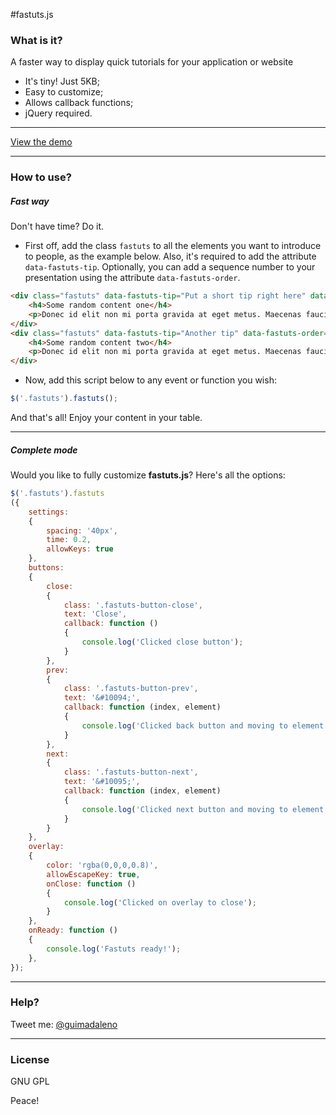 #fastuts.js

### What is it?

A faster way to display quick tutorials for your application or website

  - It's tiny! Just 5KB;
  - Easy to customize;
  - Allows callback functions;
  - jQuery required.

---

[View the demo](https://guimadaleno.github.io/demos/fastuts.js)

---

### How to use?

##### Fast way

Don't have time? Do it.

- First off, add the class `fastuts` to all the elements you want to introduce to people, as the example below. Also, it's required to add the attribute `data-fastuts-tip`. Optionally, you can add a sequence number to your presentation using the attribute `data-fastuts-order`.
```html
<div class="fastuts" data-fastuts-tip="Put a short tip right here" data-fastuts-order="2">
	<h4>Some random content one</h4>
	<p>Donec id elit non mi porta gravida at eget metus. Maecenas faucibus mollis interdum.</p>
</div>
<div class="fastuts" data-fastuts-tip="Another tip" data-fastuts-order="1">
	<h4>Some random content two</h4>
	<p>Donec id elit non mi porta gravida at eget metus. Maecenas faucibus mollis interdum.</p>
</div>
```

- Now, add this script below to any event or function you wish:
```javascript
$('.fastuts').fastuts();
```
And that's all! Enjoy your content in your table.

---

##### Complete mode
Would you like to fully customize **fastuts.js**? Here's all the options:

```javascript
$('.fastuts').fastuts
({
	settings:
	{
		spacing: '40px',
		time: 0.2,
		allowKeys: true
	},
	buttons:
	{
		close:
		{
			class: '.fastuts-button-close',
			text: 'Close',
			callback: function ()
			{
				console.log('Clicked close button');
			}
		},
		prev:
		{
			class: '.fastuts-button-prev',
			text: '&#10094;',
			callback: function (index, element)
			{
				console.log('Clicked back button and moving to element ' + index);
			}
		},
		next:
		{
			class: '.fastuts-button-next',
			text: '&#10095;',
			callback: function (index, element)
			{
				console.log('Clicked next button and moving to element ' + index);
			}
		}
	},
	overlay:
	{
		color: 'rgba(0,0,0,0.8)',
		allowEscapeKey: true,
		onClose: function ()
		{
			console.log('Clicked on overlay to close');
		}
	},
	onReady: function ()
	{
		console.log('Fastuts ready!');
	},
});
```

---

### Help?
Tweet me: [@guimadaleno](http://twitter.com/guimadaleno)

---

### License
GNU GPL

Peace!
